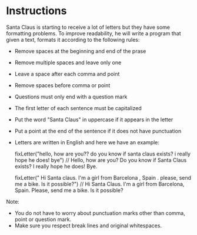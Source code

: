 # Instructions

Santa Claus is starting to receive a lot of letters but they have some formatting problems. To improve readability, he will write a program that given a text, formats it according to the following rules:

- Remove spaces at the beginning and end of the prase
- Remove multiple spaces and leave only one
- Leave a space after each comma and point
- Remove spaces before comma or point
- Questions must only end with a question mark
- The first letter of each sentence must be capitalized
- Put the word "Santa Claus" in uppercase if it appears in the letter
- Put a point at the end of the sentence if it does not have punctuation
- Letters are written in English and here we have an example:

  fixLetter("hello, how are you?? do you know if santa claus exists? i really hope he does! bye")
  // Hello, how are you? Do you know if Santa Claus exists? I really hope he does! Bye.

  fixLetter(" Hi Santa claus. I'm a girl from Barcelona , Spain . please, send me a bike. Is it possible?")
  // Hi Santa Claus. I'm a girl from Barcelona, Spain. Please, send me a bike. Is it possible?

Note:

- You do not have to worry about punctuation marks other than comma, point or question mark.
- Make sure you respect break lines and original whitespaces.
